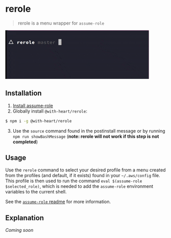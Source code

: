 # rerole

> rerole is a menu wrapper for `assume-role`

![Screencap of rerole in action](screencap.gif)

## Installation

1. [Install assume-role][assume-role]
2. Globally install `@with-heart/rerole`:

```bash
$ npm i -g @with-heart/rerole
```

3. Use the `source` command found in the postinstall message or by running `npm run showBashMessage` (**note: rerole will not work if this step is not completed**)

## Usage

Use the `rerole` command to select your desired profile from a menu created from the profiles (and default, if it exists) found in your `~/.aws/config` file. This profile is then used to run the command `eval $(assume-role $selected_role)`, which is needed to add the `assume-role` environment variables to the current shell.

See the [`assume-role` readme][assume-role] for more information.

## Explanation

_Coming soon_

[assume-role]: https://github.com/remind101/assume-role
